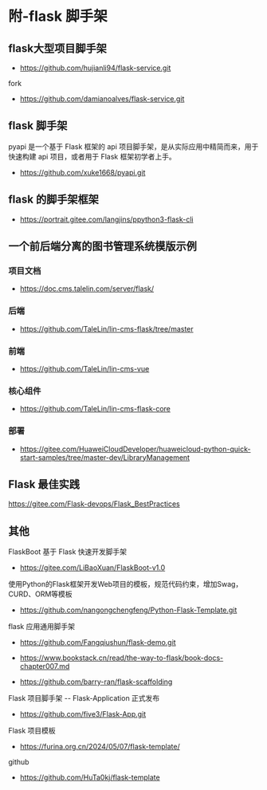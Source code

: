 # 附-flask 脚手架

## flask大型项目脚手架
- https://github.com/hujianli94/flask-service.git

fork
- https://github.com/damianoalves/flask-service.git

## flask 脚手架

pyapi 是一个基于 Flask 框架的 api 项目脚手架，是从实际应用中精简而来，用于快速构建 api 项目，或者用于 Flask 框架初学者上手。

- https://github.com/xuke1668/pyapi.git

## flask 的脚手架框架

- https://portrait.gitee.com/langjins/ppython3-flask-cli

## 一个前后端分离的图书管理系统模版示例

### 项目文档

- https://doc.cms.talelin.com/server/flask/

### 后端

- https://github.com/TaleLin/lin-cms-flask/tree/master

### 前端

- https://github.com/TaleLin/lin-cms-vue

### 核心组件

- https://github.com/TaleLin/lin-cms-flask-core

### 部署

- https://gitee.com/HuaweiCloudDeveloper/huaweicloud-python-quick-start-samples/tree/master-dev/LibraryManagement

## Flask 最佳实践

https://gitee.com/Flask-devops/Flask_BestPractices

## 其他

FlaskBoot 基于 Flask 快速开发脚手架

- https://gitee.com/LiBaoXuan/FlaskBoot-v1.0

使用Python的Flask框架开发Web项目的模板，规范代码约束，增加Swag，CURD、ORM等模板

- https://github.com/nangongchengfeng/Python-Flask-Template.git

flask 应用通用脚手架

- https://github.com/Fangqiushun/flask-demo.git

- https://www.bookstack.cn/read/the-way-to-flask/book-docs-chapter007.md

- https://github.com/barry-ran/flask-scaffolding



Flask 项目脚手架 -- Flask-Application 正式发布

- https://github.com/five3/Flask-App.git


Flask 项目模板
- https://furina.org.cn/2024/05/07/flask-template/

github
- https://github.com/HuTa0kj/flask-template 
